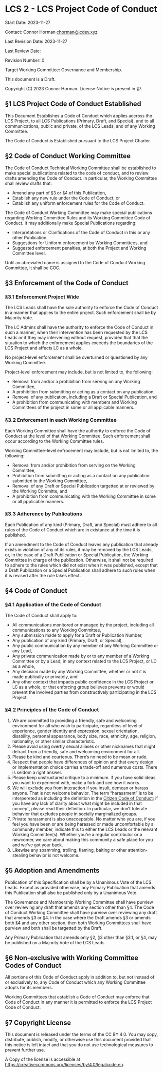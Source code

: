 # LCS 2 - LCS Project Code of Conduct

Start Date: 2023-11-27

Contact: Connor Horman <chorman@lcdev.xyz>

Last Revision Date: 2023-11-27

Last Review Date: 

Revision Number: 0

Target Working Committee: Governance and Membership.

This document is a Draft.

Copyright (C) 2023 Connor Horman. License Notice is present in §7.

## §1 LCS Project Code of Conduct Established

This Document Establishes a Code of Conduct which applies accross the LCS Project, to all LCS Publications (Primary, Draft, and Special), and to all communications, public and private, of the LCS Leads, and of any Working Committee.

The Code of Conduct is Established pursuant to the LCS Project Charter.

## §2 Code of Conduct Working Committee

The Code of Conduct Technical Working Committee shall be established to make special publications related to the code of conduct, and to review drafts amending the Code of Conduct. In particular, the Working Committee shall review drafts that:
* Amend any part of §3 or §4 of this Publication,
* Establish any new rule under the Code of Conduct, or
* Establish any uniform enforcement rules for the Code of Conduct.

The Code of Conduct Working Committee may make special publications regarding Working Committee Rules and its Working Committee Code of Conduct. It may additionally make Special Publications regarding:
* Interpretations or Clarifications of the Code of Conduct in this or any other Publication,
* Suggestions for Uniform enforcement by Working Committees, and
* Suggested enforcement penalties, at both the Project and Working Committee level.

Until an abreviated name is assigned to the Code of Conduct Working Committee, it shall be COC. 

## §3 Enforcement of the Code of Conduct

### §3.1 Enforcement Project Wide

The LCS Leads shall have the sole authority to enforce the Code of Conduct in a manner that applies to the entire project. Such enforcement shall be by Majority Vote.

The LC Admins shall have the authority to enforce the Code of Conduct in such a manner, when their intervention has been requested by the LCS Leads *or* if they may intervening without request, provided that that the situation to which the enforcement applies exceeds the boundaries of the LCS Project and affects LC as a whole.

No project-level enforcement shall be overturned or questioned by any Working Committee.

Project-level enforcement may include, but is not limited to, the following:
* Removal from and/or a prohibition from serving on any Working Committee, 
* A prohibition from submitting or acting as a contact on any publication,
* Removal of any publication, including a Draft or Special Publication, and
* A prohibition from communicating with members and Working Committees of the project in some or all applicable manners.

### §3.2 Enforcement in each Working Committee

Each Working Committee shall have the authority to enforce the Code of Conduct at the level of that Working Committee. Such enforcement shall occur according to the Working Committee rules. 

Working Committee-level enfrocement may include, but is not limited to, the following:
* Removal from and/or prohibition from serving on the Working Committee,
* Prohibition from submitting or acting as a contact on any publication submitted to the Working Committee,
* Removal of any Draft or Special Publication targetted at or reviewed by the Working Committe, and
* A prohibition from communicating with the Working Committee in some or all ppplicable manners.

### §3.3 Adherence by Publications

Each Publication of any kind (Primary, Draft, and Special) must adhere to all rules of the Code of Conduct which are in existance at the time it is published. 

If an amendment to the Code of Conduct leaves any publication that already exists in violation of any of its rules, it may be removed by the LCS Leads, or, in the case of a Draft Publication or Special Publication, the Working Committee in charge of the publication. Otherwise, it shall not be required to adhere to the rules which did not exist when it was published, except that a Draft Publication or a Special Publication shall adhere to such rules when it is revised after the rule takes effect.

## §4 Code of Conduct

### §4.1 Application of the Code of Conduct

The Code of Conduct shall apply to:
* All communications monitored or managed by the project, including all communications to any Working Committee,
* Any submission made to apply for a Draft or Publication Number,
* Any publication of any kind (Primary, Draft, or Special),
* Any public communication by any member of any Working Committee or any Lead,
* Any private communication made by or to any member of a Working Committee or by a Lead, in any context related to the LCS Project, or LC as a whole, 
* Any decision made by any Working Committee, whether or not it is made publically or privately, and
* Any other context that impacts public confidence in the LCS Project or LC as a whole, or that enforcing group believes prevents or would prevent the involved parties from constructively participating in the LCS Project.

### §4.2 Principles of the Code of Conduct

1. We are committed to providing a friendly, safe and welcoming environment for all who wish to participate, regardless of level of experience, gender identity and expression, sexual orientation, disability, personal appearance, body size, race, ethnicity, age, religion, nationality, or other similar characteristic.
2. Please avoid using overtly sexual aliases or other nicknames that might detract from a friendly, safe and welcoming environment for all.
3. Please be kind and courteous. There’s no need to be mean or rude.
4. Respect that people have differences of opinion and that every design or implementation choice carries a trade-off and numerous costs. There is seldom a right answer.
5. Please keep unstructured critique to a minimum. If you have solid ideas you want to experiment with, make a fork and see how it works.
6. We will exclude you from interaction if you insult, demean or harass anyone. That is not welcome behavior. The term “harassment” is to be interpereted as including the definition in the [Citizen Code of Conduct](https://github.com/stumpsyn/policies/blob/master/citizen_code_of_conduct.md); if you have any lack of clarity about what might be included in that concept, please read their definition. In particular, we don’t tolerate behavior that excludes people in socially marginalized groups.
7. Private harassment is also unacceptable. No matter who you are, if you feel you have been or are being harassed or made uncomfortable by a community member, indicate this to either the LCS Leads or the relevant Working Committee(s). Whether you’re a regular contributor or a newcomer, we care about making this community a safe place for you and we’ve got your back.
8. Likewise any spamming, trolling, flaming, baiting or other attention-stealing behavior is not welcome.


## §5 Adoption and Amendments

Publication of this Specification shall be by a Unanimous Vote of the LCS Leads. Except as provided otherwise, any Primary Publication that amends this Publication shall also be published only by a Unanimous Vote.

The Governance and Membership Working Committee shall have purview over reviewing any draft that amends any section other than §4. The Code of Conduct Working Committee shall have purview over reviewing any draft that amends §3 or §4. In the case where the Draft amends §3 or amends both §4 and any other section, then both Working Committees shall have purview and both shall be targetted by the Draft.

Any Primary Publication that amends only §2, §3 other than §3.1, or §4, may be published on a Majority Vote of the LCS Leads. 

## §6 Non-exclusive with Working Committee Codes of Conduct

All portions of this Code of Conduct apply in addition to, but not instead of or exclusively to, any Code of Conduct which any Working Committee adopts for its members.

Working Committees that establish a Code of Conduct may enforce that Code of Conduct in any manner it is permitted to enforce the LCS Project Code of Conduct. 

## §7 Copyright License

This document is released under the terms of the CC BY 4.0. You may copy, distribute, publish, modify, or otherwise use this document provided that this notice is left intact and that you do not use technological measures to prevent further use.

A Copy of the license is accessible at <https://creativecommons.org/licenses/by/4.0/legalcode.en>.
